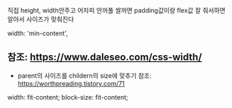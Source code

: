 직접 height, width안주고 어차피 안꺼풀 쌀꺼면 padding값이랑 flex값 잘 줘서하면 알아서 사이즈가 맞춰진다

width: 'min-content',

참조: https://www.daleseo.com/css-width/
- 

- parent의 사이즈를 childern의 size에 맞추기
참조: https://worthpreading.tistory.com/71

width: fit-content;
block-size: fit-content;
